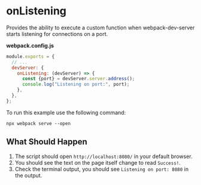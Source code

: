 # onListening

Provides the ability to execute a custom function when webpack-dev-server starts listening for connections on a port.

**webpack.config.js**

```js
module.exports = {
  // ...
  devServer: {
    onListening: (devServer) => {
      const {port} = devServer.server.address();
      console.log("Listening on port:", port);
    },
  },
};
```

To run this example use the following command:

```console
npx webpack serve --open
```

## What Should Happen

1. The script should open `http://localhost:8080/` in your default browser.
2. You should see the text on the page itself change to read `Success!`.
3. Check the terminal output, you should see `Listening on port: 8080` in the output.
